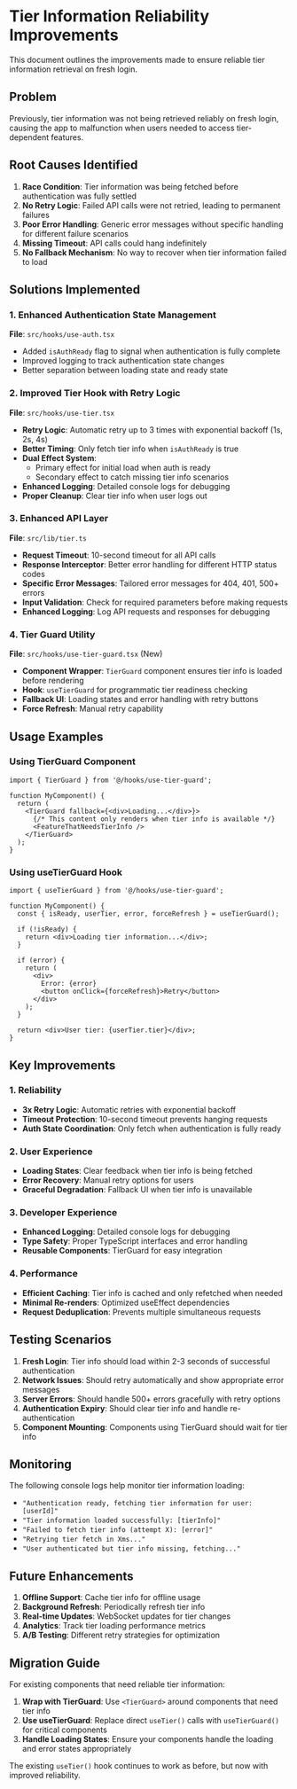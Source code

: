 # Tier Information Reliability Improvements

This document outlines the improvements made to ensure reliable tier information retrieval on fresh login.

## Problem

Previously, tier information was not being retrieved reliably on fresh login, causing the app to malfunction when users needed to access tier-dependent features.

## Root Causes Identified

1. **Race Condition**: Tier information was being fetched before authentication was fully settled
2. **No Retry Logic**: Failed API calls were not retried, leading to permanent failures
3. **Poor Error Handling**: Generic error messages without specific handling for different failure scenarios
4. **Missing Timeout**: API calls could hang indefinitely
5. **No Fallback Mechanism**: No way to recover when tier information failed to load

## Solutions Implemented

### 1. Enhanced Authentication State Management

**File**: `src/hooks/use-auth.tsx`

- Added `isAuthReady` flag to signal when authentication is fully complete
- Improved logging to track authentication state changes
- Better separation between loading state and ready state

### 2. Improved Tier Hook with Retry Logic

**File**: `src/hooks/use-tier.tsx`

- **Retry Logic**: Automatic retry up to 3 times with exponential backoff (1s, 2s, 4s)
- **Better Timing**: Only fetch tier info when `isAuthReady` is true
- **Dual Effect System**: 
  - Primary effect for initial load when auth is ready
  - Secondary effect to catch missing tier info scenarios
- **Enhanced Logging**: Detailed console logs for debugging
- **Proper Cleanup**: Clear tier info when user logs out

### 3. Enhanced API Layer

**File**: `src/lib/tier.ts`

- **Request Timeout**: 10-second timeout for all API calls
- **Response Interceptor**: Better error handling for different HTTP status codes
- **Specific Error Messages**: Tailored error messages for 404, 401, 500+ errors
- **Input Validation**: Check for required parameters before making requests
- **Enhanced Logging**: Log API requests and responses for debugging

### 4. Tier Guard Utility

**File**: `src/hooks/use-tier-guard.tsx` (New)

- **Component Wrapper**: `TierGuard` component ensures tier info is loaded before rendering
- **Hook**: `useTierGuard` for programmatic tier readiness checking
- **Fallback UI**: Loading states and error handling with retry buttons
- **Force Refresh**: Manual retry capability

## Usage Examples

### Using TierGuard Component

```tsx
import { TierGuard } from '@/hooks/use-tier-guard';

function MyComponent() {
  return (
    <TierGuard fallback={<div>Loading...</div>}>
      {/* This content only renders when tier info is available */}
      <FeatureThatNeedsTierInfo />
    </TierGuard>
  );
}
```

### Using useTierGuard Hook

```tsx
import { useTierGuard } from '@/hooks/use-tier-guard';

function MyComponent() {
  const { isReady, userTier, error, forceRefresh } = useTierGuard();
  
  if (!isReady) {
    return <div>Loading tier information...</div>;
  }
  
  if (error) {
    return (
      <div>
        Error: {error}
        <button onClick={forceRefresh}>Retry</button>
      </div>
    );
  }
  
  return <div>User tier: {userTier.tier}</div>;
}
```

## Key Improvements

### 1. Reliability
- **3x Retry Logic**: Automatic retries with exponential backoff
- **Timeout Protection**: 10-second timeout prevents hanging requests
- **Auth State Coordination**: Only fetch when authentication is fully ready

### 2. User Experience
- **Loading States**: Clear feedback when tier info is being fetched
- **Error Recovery**: Manual retry options for users
- **Graceful Degradation**: Fallback UI when tier info is unavailable

### 3. Developer Experience
- **Enhanced Logging**: Detailed console logs for debugging
- **Type Safety**: Proper TypeScript interfaces and error handling
- **Reusable Components**: TierGuard for easy integration

### 4. Performance
- **Efficient Caching**: Tier info is cached and only refetched when needed
- **Minimal Re-renders**: Optimized useEffect dependencies
- **Request Deduplication**: Prevents multiple simultaneous requests

## Testing Scenarios

1. **Fresh Login**: Tier info should load within 2-3 seconds of successful authentication
2. **Network Issues**: Should retry automatically and show appropriate error messages
3. **Server Errors**: Should handle 500+ errors gracefully with retry options
4. **Authentication Expiry**: Should clear tier info and handle re-authentication
5. **Component Mounting**: Components using TierGuard should wait for tier info

## Monitoring

The following console logs help monitor tier information loading:

- `"Authentication ready, fetching tier information for user: [userId]"`
- `"Tier information loaded successfully: [tierInfo]"`
- `"Failed to fetch tier info (attempt X): [error]"`
- `"Retrying tier fetch in Xms..."`
- `"User authenticated but tier info missing, fetching..."`

## Future Enhancements

1. **Offline Support**: Cache tier info for offline usage
2. **Background Refresh**: Periodically refresh tier info
3. **Real-time Updates**: WebSocket updates for tier changes
4. **Analytics**: Track tier loading performance metrics
5. **A/B Testing**: Different retry strategies for optimization

## Migration Guide

For existing components that need reliable tier information:

1. **Wrap with TierGuard**: Use `<TierGuard>` around components that need tier info
2. **Use useTierGuard**: Replace direct `useTier()` calls with `useTierGuard()` for critical components
3. **Handle Loading States**: Ensure your components handle the loading and error states appropriately

The existing `useTier()` hook continues to work as before, but now with improved reliability.